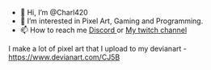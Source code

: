 - 👋 Hi, I’m @Charl420
- 👀 I’m interested in Pixel Art, Gaming and Programming.
- 📫 How to reach me <a href="https://discord.gg/b7wYtUHzdX"> Discord </a> or <a href="https://www.twitch.tv/the_linuxgamer"> My twitch channel </a>

I make a lot of pixel art that I upload to my devianart - https://www.devianart.com/CJ5B
